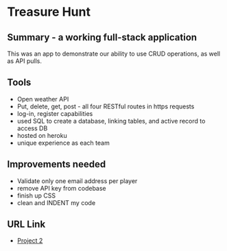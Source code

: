# Treasure Hunt


## Summary - a working full-stack application

This was an app to demonstrate our ability to use CRUD operations, as well as API pulls.

## Tools

* Open weather API
* Put, delete, get, post - all four RESTful routes in https requests
* log-in, register capabilities
* used SQL to create a database, linking tables, and active record to access DB
* hosted on heroku
* unique experience as each team


## Improvements needed

* Validate only one email address per player
* remove API key from codebase
* finish up CSS
* clean and INDENT my code

## URL Link

* [Project 2](https://morning-falls-40372.herokuapp.com/)
